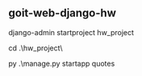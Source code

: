 ## goit-web-django-hw

django-admin startproject hw_project

cd .\hw_project\

py .\manage.py startapp quotes
